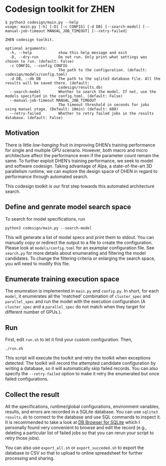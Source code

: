 # Codesign toolkit for ZHEN

```
$ python3 codesign/main.py --help
usage: main.py [-h] [-D] [-c CONFIG] [-d DB] [--search-model] [--manual-job-timeout MANUAL_JOB_TIMEOUT] [--retry-failed]

ZHEN codesign toolkit.

optional arguments:
  -h, --help            show this help message and exit
  -D, --dry-run         Do not run. Only print what settings was chosen to run. (default: False)
  -c CONFIG, --config CONFIG
                        The path to the configuration. (default: codesign/models/config.toml)
  -d DB, --db DB        The path to the sqlite3 database file. All the results will be saved there. (default:
                        codesign/results.db)
  --search-model        Whether to search the model. If not, use the models specified in the config.toml. (default: False)
  --manual-job-timeout MANUAL_JOB_TIMEOUT
                        The timeout threshold in seconds for jobs using manual stage. (Default: 10min) (default: 600)
  --retry-failed        Whether to retry failed jobs in the results database. (default: False)
```

## Motivation
There is little _low-hanging_ fruit in improving DHEN’s training performance for single and multiple GPU scenario. However, both macro and micro architecture affect the performance even if the parameter count remain the same. To further exploit DHEN’s training performance, we seek to model and software codesign. Taking advantage of Alpa, a state-of-the-art 3D parallelism runtime, we can explore the design space of DHEN in regard to performance through automated search.

This codesign toolkit is our first step towards this automated
architecture search.


## Define and genrate model search space
To search for model specifications, run
```
python3 codesign/main.py --search-model
```
This will generate a list of model specs and print them to stdout. You
can manually copy or redirect the output to a file to create the
configuration. Please look at `models/config.toml` for an examplar
configuration file. See `search.py` for more details about enumerating
and filtering the model candidates. To change the filtering criteria or
enlarging the search space, you will need to modify this file.

## Enumerate training execution space
The enumration is implemented in `main.py` and `config.py`. In short,
for each `model`, it enumerates all the 'matched' combination of
`cluster_spec` and `parallel_spec` and run the model with the
execution configuration (A `cluster_spec` and a `parallel_spec` do not match
when they target for different number of GPUs.).


## Run
First, edit `run.sh` to let it find your custom configuration. Then,
```
./run.sh
```
This script will execute the toolkit and retry the toolkit when
exceptions detected. The toolkit will record the attempted
candidate configuration by writing a database, so it will automatically
skip failed records.  You can also specify the `--retry-failed` option
to make it retry the enumerated but once failed configurations.

## Collect the result
All the specifications, runtime/global configurations, environment
variables, results, and errors are recorded in a SQLite database.
You can use `sqlite3 results.db` to connect to the database and use SQL
commands to inspect it. It is recommended to take a look at [DB Browser for
SQLite](https://sqlitebrowser.org/) which I personally found very
convenient to browse and edit the record (e.g., deleting a particular
list of failed jobs so that you can rerun your script to retry those jobs).

You can also use `export_all.sh` or `export_succeded.sh` to export the
database to CSV so that to upload to online spreadsheet for further
processing and sharing.
